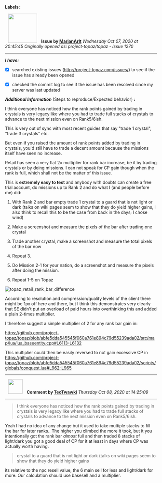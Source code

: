 **Labels:**



<a href="https://github.com/MarianArlt"><img src="https://avatars3.githubusercontent.com/u/1492317?v=4" width="96" height="96" hspace="10"></img></a> **Issue by [MarianArlt](https://github.com/MarianArlt)**
_Wednesday Oct 07, 2020 at 20:45:45_
_Originally opened as: project-topaz/topaz - Issue 1270_

----

<!-- place 'x' mark between square [] brackets to checkmark box -->
**_I have:_**

- [x] searched existing issues (http://project-topaz.com/issues/) to see if the issue has already been opened
- [x] checked the commit log to see if the issue has been resolved since my server was last updated

**_Additional Information_** (Steps to reproduce/Expected behavior) **:** 
I think everyone has noticed how the rank points gained by trading in crystals is very legacy like where you had to trade full stacks of crystals to advance to the next mission even on Rank5/6ish.
This is very out of sync with most recent guides that say "trade 1 crystal", "trade 3 crystals" etc.
But even if you raised the amount of rank points added by trading in crystals, you'd still have to trade a decent amount because the missions itself have seen no increase.
Retail has seen a very flat 2x multiplier for rank bar increase, be it by trading crystals or by doing missions. I can not speak for CP gain though when the rank is full, which shall not be the matter of this issue.

This is **extremely easy to test** and anybody with doubts can create a free trial account, do missions up to Rank 2 and do what I (and people before me) did:

1. With Rank 2 and bar empty trade 1 crystal to a guard that is not light or dark (talks on wiki pages seem to show that they do yield higher gains, I also think to recall this to be the case from back in the days; I chose wind)
2. Make a screenshot and measure the pixels of the bar after trading one crystal
3. Trade another crystal, make a screenshot and measure the total pixels of the bar now
4. Repeat 3.
5. Do Mission 2-1 for your nation, do a screenshot and measure the pixels after doing the mission.
6. Repeat 1-5 on Topaz

![topaz_retail_rank_bar_difference](https://user-images.githubusercontent.com/1492317/95385315-6913b700-08b3-11eb-8a33-5b55f7c30859.png)

According to resolution and compression/quality levels of the client there might be 1px off here and there, but I think this demonstrates very clearly that SE didn't put an overload of paid hours into overthinking this and added a plain 2-times multiplier.

I therefore suggest a simple multiplier of 2 for any rank bar gain in:
https://github.com/project-topaz/topaz/blob/abfe5dda545545f060a761e894c79d55239ada02/src/map/lua/lua_baseentity.cpp#L6113-L6132

This multiplier could then be easily reversed to not gain excessive CP in https://github.com/project-topaz/topaz/blob/abfe5dda545545f060a761e894c79d55239ada02/scripts/globals/conquest.lua#L962-L965


----
<a href="https://github.com/TeoTwawki"><img src="https://avatars0.githubusercontent.com/u/6871475?v=4" width="48" height="48" hspace="10"></img></a> **Comment by [TeoTwawki](https://github.com/TeoTwawki)**
_Thursday Oct 08, 2020 at 14:25:09_

----

> I think everyone has noticed how the rank points gained by trading in crystals is very legacy like where you had to trade full stacks of crystals to advance to the next mission even on Rank5/6ish.

Yeah I had no idea of any change but it used to take multiple stacks to fill the bar for later ranks.. The higher you climbed the more it took, but it you intentionally got the rank bar *almost* full and then traded 8 stacks of light/dark you got a good deal of CP for it at least in days where CP was actually worth having.

> crystal to a guard that is not light or dark (talks on wiki pages seem to show that they do yield higher gains

its relative to the npc resell value, the 6 main sell for less and light/dark for more. Our calculation should use basesell and a multiplier.
